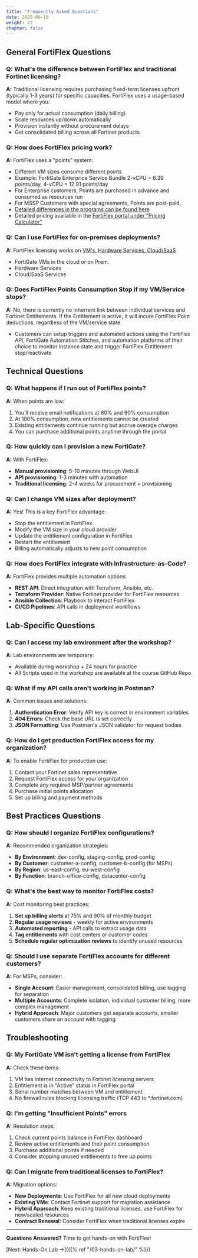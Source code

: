 ```yaml
---
title: "Frequently Asked Questions"
date: 2025-06-10
weight: 22
chapter: false
---
```

## General FortiFlex Questions

### Q: What's the difference between FortiFlex and traditional Fortinet licensing?

**A:** Traditional licensing requires purchasing fixed-term licenses upfront (typically 1-3 years) for specific capacities. FortiFlex uses a usage-based model where you:
- Pay only for actual consumption (daily billing)
- Scale resources up/down automatically
- Provision instantly without procurement delays
- Get consolidated billing across all Fortinet products

### Q: How does FortiFlex pricing work?

**A:** FortiFlex uses a "points" system:
- Different VM sizes consume different points
- Example: FortiGate Enterprice Service Bundle 2-vCPU = 6.39 points/day, 4-vCPU = 12.91 points/day
- For Enterprise customers, Points are purchased in advance and consumed as resources run
- For MSSP Customers with special agreements, Points are post-paid,
- [Detailed differences in the programs can be found here](https://docs.fortinet.com/document/flex-vm/25.3.0/fortiflex-concept-guide/310137/enterprise-and-mssp)
- Detailed pricing available in the [FortiFlex portal under "Pricing Calculator"](https://fndn.fortinet.net/index.php?/tools/fortiflex/)

### Q: Can I use FortiFlex for on-premises deployments?

**A:** FortiFlex licensing works on [VM's, Hardware Services, Cloud/SaaS](https://docs.fortinet.com/document/flex-vm/25.3.0/administration-guide/883447/service-offerings)
- FortiGate VMs in the cloud or on Prem.
- Hardware Services
- Cloud/SaaS Services

### Q: Does FortiFlex Points Consumption Stop if my VM/Service stops?

**A:** No, there is currently no inherrent link between individual services and Fortinet Entitlements.  If the Entitlement is active, it will incure FortiFlex Point deductions, regardless of the VM/service state
- Customers can setup triggers and automated actions using the FortiFlex API, FortiGate Automation Stitches, and automation platforms of their choice to monitor instance state and trigger FortiFlex Entitlement stop/reactivate

## Technical Questions

### Q: What happens if I run out of FortiFlex points?

**A:** When points are low:
1. You'll receive email notifications at 80% and 90% consumption
2. At 100% consumption, new entitlements cannot be created
3. Existing entitlements continue running but accrue overage charges
4. You can purchase additional points anytime through the portal

### Q: How quickly can I provision a new FortiGate?

**A:** With FortiFlex:
- **Manual provisioning**: 5-10 minutes through WebUI
- **API provisioning**: 1-3 minutes with automation
- **Traditional licensing**: 2-4 weeks for procurement + provisioning

### Q: Can I change VM sizes after deployment?

**A:** Yes! This is a key FortiFlex advantage:
- Stop the entitlement in FortiFlex
- Modify the VM size in your cloud provider
- Update the entitlement configuration in FortiFlex
- Restart the entitlement
- Billing automatically adjusts to new point consumption

### Q: How does FortiFlex integrate with Infrastructure-as-Code?

**A:** FortiFlex provides multiple automation options:
- **REST API**: Direct integration with Terraform, Ansible, etc.
- **Terraform Provider**: Native Fortinet provider for FortiFlex resources
- **Ansible Collection**: Playbook to interact FortiFlex
- **CI/CD Pipelines**: API calls in deployment workflows

## Lab-Specific Questions

### Q: Can I access my lab environment after the workshop?

**A:** Lab environments are temporary:
- Available during workshop + 24 hours for practice
- All Scripts used in the workshop are available at the course GitHub Repo


### Q: What if my API calls aren't working in Postman?

**A:** Common issues and solutions:
1. **Authentication Error**: Verify API key is correct in environment variables
2. **404 Errors**: Check the base URL is set correctly
3. **JSON Formatting**: Use Postman's JSON validator for request bodies

### Q: How do I get production FortiFlex access for my organization?

**A:** To enable FortiFlex for production use:
1. Contact your Fortinet sales representative
2. Request FortiFlex access for your organization
3. Complete any required MSP/partner agreements
4. Purchase initial points allocation
5. Set up billing and payment methods

## Best Practices Questions

### Q: How should I organize FortiFlex configurations?

**A:** Recommended organization strategies:
- **By Environment**: dev-config, staging-config, prod-config
- **By Customer**: customer-a-config, customer-b-config (for MSPs)
- **By Region**: us-east-config, eu-west-config
- **By Function**: branch-office-config, datacenter-config

### Q: What's the best way to monitor FortiFlex costs?

**A:** Cost monitoring best practices:
1. **Set up billing alerts** at 75% and 90% of monthly budget
2. **Regular usage reviews** - weekly for active environments
3. **Automated reporting** - API calls to extract usage data
4. **Tag entitlements** with cost centers or customer codes
5. **Schedule regular optimization reviews** to identify unused resources

### Q: Should I use separate FortiFlex accounts for different customers?

**A:** For MSPs, consider:
- **Single Account**: Easier management, consolidated billing, use tagging for separation
- **Multiple Accounts**: Complete isolation, individual customer billing, more complex management
- **Hybrid Approach**: Major customers get separate accounts, smaller customers share an account with tagging

## Troubleshooting

### Q: My FortiGate VM isn't getting a license from FortiFlex

**A:** Check these items:
1. VM has internet connectivity to Fortinet licensing servers
2. Entitlement is in "Active" status in FortiFlex portal
3. Serial number matches between VM and entitlement
4. No firewall rules blocking licensing traffic (TCP 443 to *.fortinet.com)

### Q: I'm getting "Insufficient Points" errors

**A:** Resolution steps:
1. Check current points balance in FortiFlex dashboard
2. Review active entitlements and their point consumption
3. Purchase additional points if needed
4. Consider stopping unused entitlements to free up points

### Q: Can I migrate from traditional licenses to FortiFlex?

**A:** Migration options:
- **New Deployments**: Use FortiFlex for all new cloud deployments
- **Existing VMs**: Contact Fortinet support for migration assistance
- **Hybrid Approach**: Keep existing traditional licenses, use FortiFlex for new/scaled resources
- **Contract Renewal**: Consider FortiFlex when traditional licenses expire

---

**Questions Answered?** Time to get hands-on with FortiFlex!

[Next: Hands-On Lab →]({{% ref "/03-hands-on-lab/" %}})
